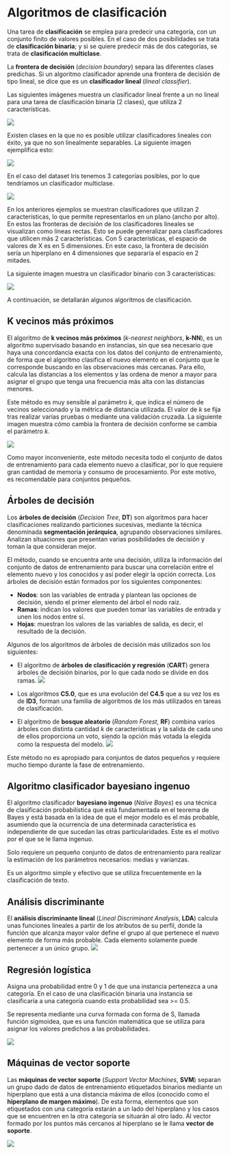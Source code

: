 # Algoritmos de clasificación
Una tarea de **clasificación** se emplea para predecir una categoría, con un conjunto finito de valores posibles. En el caso de dos posibilidades se trata de **clasificación binaria**; y si se quiere predecir más de dos categorías, se trata de **clasificación multiclase**. 

La **frontera de decisión** (*decision boundary*) separa las diferentes clases predichas. Si un algoritmo clasificador aprende una frontera de decisión de tipo lineal, se dice que es un **clasificador lineal** (*lineal classifier*).

Las siguientes imágenes muestra un clasificador lineal frente a un no lineal para una tarea de clasificación binaria (2 clases), que utiliza 2 características. 

![](images/classification1.png)

Existen clases en la que no es posible utilizar clasificadores lineales con éxito, ya que no son linealmente separables. La siguiente imagen ejemplifica esto:

![](images/classification2.png)

En el caso del dataset Iris tenemos 3 categorías posibles, por lo que tendríamos un clasificador multiclase.

![](images/classification3.png)

En los anteriores ejemplos se muestran clasificadores que utilizan 2 características, lo que permite representarlos en un plano (ancho por alto). En estos las fronteras de decisión de los clasificadores lineales se visualizan como líneas rectas. 
Esto se puede generalizar para clasificadores que utilicen más 2 características. Con 5 características, el espacio de valores de X es en 5 dimensiones. En este caso, la frontera de decisión sería un hiperplano en 4 dimensiones que separaría el espacio en 2 mitades.

La siguiente imagen muestra un clasificador binario con 3 características:

![](images/classification4.png)

A continuación, se detallarán algunos algoritmos de clasificación.

## K vecinos más próximos
El algoritmo de **k vecinos más próximos** (*k-nearest neighbors*, **k-NN**), es un algoritmo supervisado basando en instancias, sin que sea necesario que haya una concordancia exacta con los datos del conjunto de entrenamiento, de forma que el algoritmo clasifica el nuevo elemento en el conjunto que le corresponde buscando en las observaciones más cercanas. Para ello, calcula las distancias a los elementos y las ordena de menor a mayor para asignar el grupo que tenga una frecuencia más alta con las distancias menores.

Este método es muy sensible al parámetro *k*, que indica el número de vecinos seleccionado y la métrica de distancia utilizada. El valor de *k* se fija tras realizar varias pruebas o mediante una validación cruzada. La siguiente imagen muestra cómo cambia la frontera de decisión conforme se cambia el parámetro *k*.

![](images/kneighbors.png)

Como mayor inconveniente, este método necesita todo el conjunto de datos de entrenamiento para cada elemento nuevo a clasificar, por lo que requiere gran cantidad de memoria y consumo de procesamiento. Por este motivo, es recomendable para conjuntos pequeños.

## Árboles de decisión
Los **árboles de decisión** (*Decision Tree*, **DT**) son algoritmos para hacer clasificaciones realizando particiones sucesivas, mediante la técnica denominada **segmentación jerárquica**, agrupando observaciones similares. Analizan situaciones que presentan varias posibilidades de decisión y toman la que consideran mejor.

El método, cuando se encuentra ante una decisión, utiliza la información del conjunto de datos de entrenamiento para buscar una correlación entre el elemento nuevo y los conocidos y así poder elegir la opción correcta. 
Los árboles de decisión están formados por los siguientes componentes:

- **Nodos**: son las variables de entrada y plantean las opciones de decisión, siendo el primer elemento del árbol el nodo raíz.
- **Ramas**: indican los valores que pueden tomar las variables de entrada y unen los nodos entre sí.
- **Hojas**: muestran los valores de las variables de salida, es decir, el resultado de la decisión.

Algunos de los algoritmos de árboles de decisión más utilizados son los siguientes:

- El algoritmo de **árboles de clasificación y regresión** (**CART**) genera árboles de decisión binarios, por lo que cada nodo se divide en dos ramas.
  ![](images/decisiontree.jpg)

- Los algoritmos **C5.0**, que es una evolución del **C4.5** que a su vez los es de **ID3**, forman una familia de algoritmos de los más utilizados en tareas de clasificación.
- El algoritmo de **bosque aleatorio** (*Random Forest*, **RF**) combina varios árboles con distinta cantidad *k* de características y la salida de cada uno de ellos proporciona un voto, siendo la opción más votada la elegida como la respuesta del modelo.
  ![](images/randomforest.png)

Este método no es apropiado para conjuntos de datos pequeños y requiere mucho tiempo durante la fase de entrenamiento.

## Algoritmo clasificador bayesiano ingenuo
El algoritmo clasificador **bayesiano ingenuo** (*Naïve Bayes*) es una técnica de clasificación probabilística que está fundamentada en el teorema de Bayes y está basada en la idea de que el mejor modelo es el más probable, asumiendo que la ocurrencia de una determinada característica es independiente de que sucedan las otras particularidades. Este es el motivo por el que se le llama ingenuo.

Solo requiere un pequeño conjunto de datos de entrenamiento para realizar la estimación de los parámetros necesarios: medias y varianzas.

Es un algoritmo simple y efectivo que se utiliza frecuentemente en la clasificación de texto.

## Análisis discriminante
El **análisis discriminante lineal** (*Lineal Discriminant Analysis*, **LDA**) calcula unas funciones lineales a partir de los atributos de su perfil, donde la función que alcanza mayor valor define el grupo al que pertenece el nuevo elemento de forma más probable. Cada elemento solamente puede pertenecer a un único grupo.
![](images/LDA.png)

## Regresión logística
Asigna una probabilidad entre 0 y 1 de que una instancia pertenezca a una categoría. En el caso de una clasificación binaria una instancia se clasificaría a una categoría cuando esta probabilidad sea >= 0.5.

Se representa mediante una curva formada con forma de S, llamada función sigmoidea, que es una función matemática que se utiliza para asignar los valores predichos a las probabilidades.

![](images/logistic.png)

## Máquinas de vector soporte
Las **máquinas de vector soporte** (*Support Vector Machines*, **SVM**) separan un grupo dado de datos de entrenamiento etiquetados binarios mediante un hiperplano que está a una distancia máxima de ellos (conocido como el **hiperplano de margen máximo**). De esta forma, elementos que son etiquetados con una categoría estarán a un lado del hiperplano y los casos que se encuentren en la otra categoría se situarán al otro lado. Al vector formado por los puntos más cercanos al hiperplano se le llama **vector de soporte**.

![](images/svm.png)










